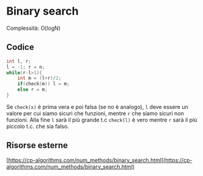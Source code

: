 # Binary search
Complessità: O(logN)
## Codice
```cpp
int l, r;
l = -1; r = n;
while(r-l>1){
    int m = (l+r)/2;
    if(check(m)) l = m;
    else r = m;
}
```
Se ```check(x)``` è prima vera e poi falsa (se no è analogo), ```l``` deve essere un valore per cui siamo sicuri che funzioni,
mentre ```r``` che siamo sicuri non funzioni. Alla fine ```l``` sarà il più grande t.c ```check(l)``` è vero
mentre ```r``` sarà il più piccolo t.c. che sia falso.

## Risorse esterne
[https://cp-algorithms.com/num_methods/binary_search.html](https://cp-algorithms.com/num_methods/binary_search.html)
